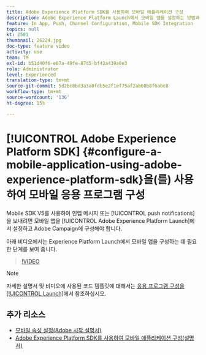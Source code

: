 ```yaml
---
title: Adobe Experience Platform SDK를 사용하여 모바일 애플리케이션 구성
description: Adobe Experience Platform Launch에서 모바일 앱을 설정하는 방법과 Adobe Campaign에서 모바일 앱을 구성하는 방법을 알아봅니다.
feature: In App, Push, Channel Configuration, Mobile SDK Integration
topics: null
kt: 2501
thumbnail: 26224.jpg
doc-type: feature video
activity: use
team: TM
exl-id: b51d40f6-e67a-49fe-87d5-bf42a439a0e3
role: Administrator
level: Experienced
translation-type: tm+mt
source-git-commit: 5d2bc8bd3a3a0fdb5e2f1ef75af2ab60b8f6abc8
workflow-type: tm+mt
source-wordcount: '136'
ht-degree: 15%

---
```


# [!UICONTROL Adobe Experience Platform SDK] {#configure-a-mobile-application-using-adobe-experience-platform-sdk}을(를) 사용하여 모바일 응용 프로그램 구성

Mobile SDK V5를 사용하여 인앱 메시지 또는 [!UICONTROL push notifications]을 보내려면 모바일 앱을 [!UICONTROL Adobe Experience Platform Launch]에서 설정하고 Adobe Campaign에 구성해야 합니다.

아래 비디오에서는 Experience Platform Launch에서 모바일 앱을 구성하는 데 필요한 단계를 보여 줍니다.

>[!VIDEO](https://video.tv.adobe.com/v/26224?quality=12)

>[!NOTE]
>
>자세한 설명서 및 비디오에 사용된 코드 템플릿에 대해서는 [응용 프로그램 구성을 [!UICONTROL Launch]](https://helpx.adobe.com/campaign/kb/configuring-app-sdk.html#ConfiguringyourapplicationinLaunch)에서 참조하십시오.

## 추가 리소스

* [모바일 속성 설정(Adobe 시작 설명서)](https://aep-sdks.gitbook.io/docs/getting-started/create-a-mobile-property)
* [Adobe Experience Platform SDK를 사용하여 모바일 애플리케이션 구성(설명서)](https://helpx.adobe.com/campaign/kb/configuring-app-sdk.html)
